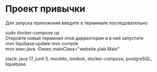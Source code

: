 #  Проект привычки

   
   Для запуска приложения введите в терминале последовательно

   sudo docker-compose up<br>
   Откройте новый терминал этой дирректории и в ней запустите<br>
   mvn liquibase:update
   mvn compile <br>
   mvn exec:java -Dexec.mainClass="website.ylab.Main"
   
stack: java 17, junit 5, mockito, lombok, docker-compose, postgreSQL, liquebase.
